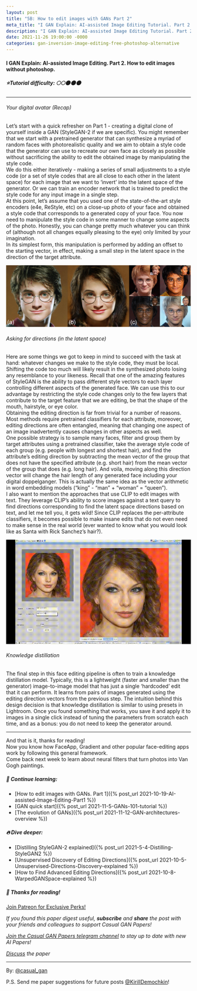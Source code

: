 ```yaml
---
layout: post
title: "5B: How to edit images with GANs Part 2"
meta_title: "I GAN Explain: AI-assisted Image Editing Tutorial. Part 2. How to edit images without photoshop."
description: "I GAN Explain: AI-assisted Image Editing Tutorial. Part 2. How to edit images without photoshop."
date: 2021-11-26 19:00:00 -0000
categories: gan-inversion-image-editing-free-photoshop-alternative
---
```


#### I GAN Explain: AI-assisted Image Editing. Part 2. How to edit images without photoshop.

##### ⭐Tutorial difficulty: 🌕🌕🌑🌑🌑

***

###### Your digital avatar (Recap)
Let’s start with a quick refresher on Part 1 - creating a digital clone of yourself inside a GAN (StyleGAN-2 if we are specific). You might remember that we start with a pretrained generator that can synthesize a myriad of random faces with photorealistic quality and we aim to obtain a style code that the generator can use to recreate our own face as closely as possible without sacrificing the ability to edit the obtained image by manipulating the style code.  
We do this either iteratively - making a series of small adjustments to a style code (or a set of style codes that are all close to each other in the latent space) for each image that we want to ‘invert’ into the latent space of the generator. Or we can train an encoder network that is trained to predict the style code for any input image in a single step.  
At this point, let’s assume that you used one of the state-of-the-art style encoders (e4e, ReStyle, etc) on a close-up photo of your face and obtained a style code that corresponds to a generated copy of your face. You now need to manipulate the style code in some manner to change some aspects of the photo. Honestly, you can change pretty much whatever you can think of (although not all changes equally pleasing to the eye) only limited by your imagination.  
In its simplest form, this manipulation is performed by adding an offset to the starting vector, in effect, making a small step in the latent space in the direction of the target attribute.  

![editing directions](/assets/images/distilling_teaser.png "Editing Directions")

###### Asking for directions (in the latent space)
Here are some things we got to keep in mind to succeed with the task at hand: whatever changes we make to the style code, they must be local. Shifting the code too much will likely result in the synthesized photo losing any resemblance to your likeness. Recall that one of the amazing features of StyleGAN is the ability to pass different style vectors to each layer controlling different aspects of the generated face. We can use this to our advantage by restricting the style code changes only to the few layers that contribute to the target feature that we are editing, be that the shape of the mouth, hairstyle, or eye color.  
Obtaining the editing direction is far from trivial for a number of reasons. Most methods require pretrained classifiers for each attribute, moreover, editing directions are often entangled, meaning that changing one aspect of an image inadvertently causes changes in other aspects as well.  
One possible strategy is to sample many faces, filter and group them by target attributes using a pretrained classifier, take the average style code of each group (e.g. people with longest and shortest hair), and find the attribute’s editing direction by subtracting the mean vector of the group that does not have the specified attribute (e.g. short hair) from the mean vector of the group that does (e.g. long hair). And voila, moving along this direction vector will change the hair length of any generated face including your digital doppelganger. This is actually the same idea as the vector arithmetic in word embedding models (“king” - “man” + “woman” = “queen”).  
I also want to mention the approaches that use CLIP to edit images with text. They leverage CLIP’s ability to score images against a text query to find directions corresponding to find the latent space directions based on text, and let me tell you, it gets wild! Since CLIP replaces the per-attribute classifiers, it becomes possible to make insane edits that do not even need to make sense in the real world (ever wanted to know what you would look like as Santa with Rick Sanchez’s hair?).  

![Edit images with text](/assets/images/styleclip_teaser.gif "Edit images with text")

###### Knowledge distillation 
The final step in this face editing pipeline is often to train a knowledge distillation model. Typically, this is a lightweight (faster and smaller than the generator) image-to-image model that has just a single ‘hardcoded’ edit that it can perform. It learns from pairs of images generated using the editing direction vectors from the previous step. The intuition behind this design decision is that knowledge distillation is similar to using presets in Lightroom. Once you found something that works, you save it and apply it to images in a single click instead of tuning the parameters from scratch each time, and as a bonus: you do not need to keep the generator around.  

***

And that is it, thanks for reading!  
Now you know how FaceApp, Gradient and other popular face-editing apps work by following this general framework.  
Come back next week to learn about neural filters that turn photos into Van Gogh paintings.

##### 🔗 Continue learning:

- [How to edit images with GANs. Part 1]({% post_url 2021-10-19-AI-assisted-Image-Editing-Part1 %})  
- [GAN quick start]({% post_url 2021-11-5-GANs-101-tutorial %})  
- [The evolution of GANs]({% post_url 2021-11-12-GAN-architectures-overview %})

##### 🔥 Dive deeper:
- [Distilling StyleGAN-2 explained]({% post_url 2021-5-4-Distilling-StyleGAN2 %})  
- [Unsupervised Discovery of Editing Directions]({% post_url 2021-10-5-Unsupervised-Directions-Discovery-explained %})  
- [How to Find Advanced Editing Directions]({% post_url 2021-10-8-WarpedGANSpace-explained %})

##### 👋 Thanks for reading!
<a href="https://www.patreon.com/bePatron?u=53448948" data-patreon-widget-type="become-patron-button">Join Patreon for Exclusive Perks!</a><script async src="https://c6.patreon.com/becomePatronButton.bundle.js"></script>

*If you found this paper digest useful, **subscribe** and **share** the post with your friends and colleagues to support Casual GAN Papers!*

*[Join the Casual GAN Papers telegram channel](https://t.me/joinchat/KeutnzlvetRkZGZi) to stay up to date with new AI Papers!*

*[Discuss](https://t.me/casual_gans_chat) the paper*

***

By: [@casual_gan](https://t.me/joinchat/KeutnzlvetRkZGZi)

P.S. Send me paper suggestions for future posts
[@KirillDemochkin](mailto:kdemochkin@gmail.com)!
